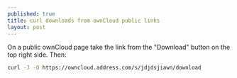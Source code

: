 ```yaml
---
published: true
title: curl downloads from ownCloud public links
layout: post
---
```

On a public ownCloud page take the link from the "Download" button on the top right side. Then:

```bash
curl -J -O https://owncloud.address.com/s/jdjdsjiawn/download
```